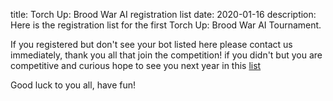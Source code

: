 title: Torch Up: Brood War AI registration list
date: 2020-01-16
description: Here is the registration list for the first Torch Up: Brood War AI Tournament.

If you registered but don't see your bot listed here please contact us immediately, thank you all that join the competition! if you didn't but you are competitive and curious hope to see you next year in this [list](https://docs.google.com/spreadsheets/d/1gcR86Mrzq_spKA_gKDkvdmiPajhwCkJa9aHFDstf6JM/edit?usp=sharing)

Good luck to you all, have fun!
